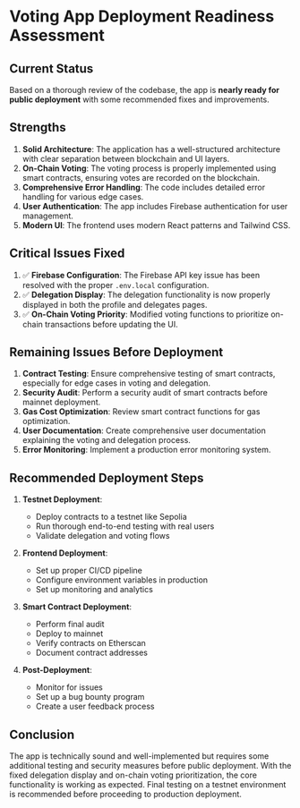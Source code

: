# Voting App Deployment Readiness Assessment

## Current Status

Based on a thorough review of the codebase, the app is **nearly ready for public deployment** with some recommended fixes and improvements.

## Strengths

1. **Solid Architecture**: The application has a well-structured architecture with clear separation between blockchain and UI layers.
2. **On-Chain Voting**: The voting process is properly implemented using smart contracts, ensuring votes are recorded on the blockchain.
3. **Comprehensive Error Handling**: The code includes detailed error handling for various edge cases.
4. **User Authentication**: The app includes Firebase authentication for user management.
5. **Modern UI**: The frontend uses modern React patterns and Tailwind CSS.

## Critical Issues Fixed

1. ✅ **Firebase Configuration**: The Firebase API key issue has been resolved with the proper `.env.local` configuration.
2. ✅ **Delegation Display**: The delegation functionality is now properly displayed in both the profile and delegates pages.
3. ✅ **On-Chain Voting Priority**: Modified voting functions to prioritize on-chain transactions before updating the UI.

## Remaining Issues Before Deployment

1. **Contract Testing**: Ensure comprehensive testing of smart contracts, especially for edge cases in voting and delegation.
2. **Security Audit**: Perform a security audit of smart contracts before mainnet deployment.
3. **Gas Cost Optimization**: Review smart contract functions for gas optimization.
4. **User Documentation**: Create comprehensive user documentation explaining the voting and delegation process.
5. **Error Monitoring**: Implement a production error monitoring system.

## Recommended Deployment Steps

1. **Testnet Deployment**:
   - Deploy contracts to a testnet like Sepolia
   - Run thorough end-to-end testing with real users
   - Validate delegation and voting flows

2. **Frontend Deployment**:
   - Set up proper CI/CD pipeline
   - Configure environment variables in production
   - Set up monitoring and analytics

3. **Smart Contract Deployment**:
   - Perform final audit
   - Deploy to mainnet
   - Verify contracts on Etherscan
   - Document contract addresses

4. **Post-Deployment**:
   - Monitor for issues
   - Set up a bug bounty program
   - Create a user feedback process

## Conclusion

The app is technically sound and well-implemented but requires some additional testing and security measures before public deployment. With the fixed delegation display and on-chain voting prioritization, the core functionality is working as expected. Final testing on a testnet environment is recommended before proceeding to production deployment. 